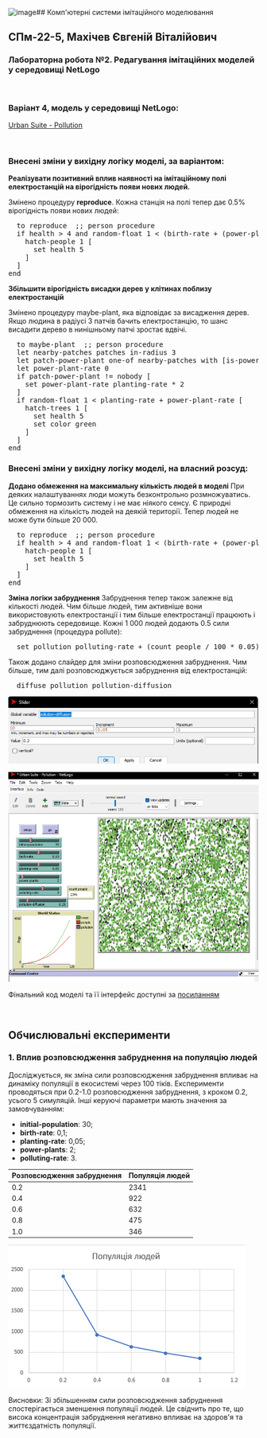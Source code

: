 ![image](https://github.com/Carneficer/KSIM1805/assets/155232734/3b2e5503-3f99-4a55-bd10-8f612ac73a48)## Комп'ютерні системи імітаційного моделювання
## СПм-22-5, **Махічев Євгеній Віталійович**
### Лабораторна робота №**2**. Редагування імітаційних моделей у середовищі NetLogo

<br>

### Варіант 4, модель у середовищі NetLogo:
[Urban Suite - Pollution](http://www.netlogoweb.org/launch#http://www.netlogoweb.org/assets/modelslib/Curricular%20Models/Urban%20Suite/Urban%20Suite%20-%20Pollution.nlogo)

<br>

### Внесені зміни у вихідну логіку моделі, за варіантом:

**Реалізувати позитивний вплив наявності на імітаційному полі електростанцій на вірогідність появи нових людей.** 

Змінено процедуру **reproduce**. Кожна станція на полі тепер дає 0.5% вірогідність появи нових людей:
<pre>
  to reproduce  ;; person procedure
  if health > 4 and random-float 1 < (birth-rate + (power-plants / 200)) [
    hatch-people 1 [
      set health 5
    ]
  ]
end
</pre>

**Збільшити вірогідність висадки дерев у клітинах поблизу електростанцій**

Змінено процедуру maybe-plant, яка відповідає за висадження дерев. Якщо людина в радіусі 3 патчів бачить електростанцію, то шанс висадити дерево в нинішньому патчі зростає вдвічі.
<pre>
  to maybe-plant  ;; person procedure
  let nearby-patches patches in-radius 3
  let patch-power-plant one-of nearby-patches with [is-power-plant?]
  let power-plant-rate 0
  if patch-power-plant != nobody [
    set power-plant-rate planting-rate * 2
  ]
  if random-float 1 < planting-rate + power-plant-rate [
    hatch-trees 1 [
      set health 5
      set color green
    ]
  ]
end
</pre>


### Внесені зміни у вихідну логіку моделі, на власний розсуд:

**Додано обмеження на максимальну кількість людей в моделі**
При деяких налаштуваннях люди можуть безконтрольно розмножуватись. Це сильно тормозить систему і не має ніякого сенсу. Є природні обмеження на кількість людей на деякій території. Тепер людей не може бути більше 20 000.
<pre>
  to reproduce  ;; person procedure
  if health > 4 and random-float 1 < (birth-rate + (power-plants / 200)) and count people < 20000 [
    hatch-people 1 [
      set health 5
    ]
  ]
end
</pre>

**Зміна логіки забруднення**
Забруднення тепер також залежне від кількості людей. Чим більше людей, тим активніше вони використовують електростанції і тим більше електростанції працюють і забруднюють середовище. Кожні 1 000 людей додають 0.5 сили забруднення (процедура pollute):
<pre>
  set pollution polluting-rate + (count people / 100 * 0.05)
</pre>

Також додано слайдер для зміни розповсюдження забруднення. Чим більше, тим далі розповсюджується забруднення від електростанцій:
<pre>
  diffuse pollution pollution-diffusion
</pre>

![](Slider.png)


![Скріншот моделі в процесі симуляції](EXP02.png)

Фінальний код моделі та її інтерфейс доступні за 
[посиланням](Model.nlogo)

<br>

## Обчислювальні експерименти 
### 1. Вплив розповсюдження забруднення на популяцію людей
Досліджується, як зміна сили розповсюдження забруднення впливає на динаміку популяції в екосистемі через 100 тіків. Експерименти проводяться при 0.2-1.0 розповсюдження забруднення, з кроком 0.2, усього 5 симуляцій.
Інші керуючі параметри мають значення за замовчуванням:
- **initial-population**: 30;
- **birth-rate**: 0,1;
- **planting-rate**: 0,05;
- **power-plants**: 2;
- **polluting-rate**: 3.
<table>
<thead>
<tr><th>Розповсюдження забруднення</th><th>Популяція людей</th></tr>
</thead>
<tbody>
<tr><td>0.2</td><td>2341</td></tr>
<tr><td>0.4</td><td>922</td></tr>
<tr><td>0.6</td><td>632</td></tr>
<tr><td>0.8</td><td>475</td></tr>
<tr><td>1.0</td><td>346</td></tr>
</tbody>
</table>

![Вплив розповсюдження забруднення на динаміку популяції](Chart.png)

Висновки: 
Зі збільшенням сили розповсюдження забруднення спостерігається зменшення популяції людей. Це свідчить про те, що висока концентрація забруднення негативно впливає на здоров'я та життєздатність популяції.

